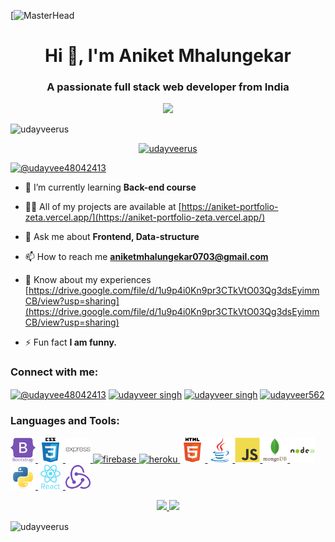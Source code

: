 [![MasterHead](https://wcs.uwo.ca/srs/upload/bannerfs.png)
<h1 align="center">Hi 👋, I'm Aniket Mhalungekar</h1>
<h3 align="center">A passionate full stack web developer from India</h3>
<p align="center">
<img  width="400" src="https://media0.giphy.com/media/qgQUggAC3Pfv687qPC/giphy.gif">
  
</p>



<p align="left"> <img src="https://komarev.com/ghpvc/?username=aniket-0703&label=Profile%20views&color=0e75b6&style=flat" alt="udayveerus" /> </p>

<p align="center"> <a href="https://github.com/ryo-ma/github-profile-trophy"><img src="https://github-profile-trophy.vercel.app/?username=aniket-0703" alt="udayveerus" /></a> </p>

<p align="left"> <a href="https://twitter.com/AniketMhalunge4" target="blank"><img src="https://img.shields.io/twitter/follow/@udayvee48042413?logo=twitter&style=for-the-badge" alt="@udayvee48042413" /></a> </p>

- 🌱 I’m currently learning **Back-end course**

- 👨‍💻 All of my projects are available at [https://aniket-portfolio-zeta.vercel.app/](https://aniket-portfolio-zeta.vercel.app/)

- 💬 Ask me about **Frontend, Data-structure**

- 📫 How to reach me **aniketmhalungekar0703@gmail.com**

- 📄 Know about my experiences [https://drive.google.com/file/d/1u9p4i0Kn9pr3CTkVtO03Qg3dsEyimmCB/view?usp=sharing](https://drive.google.com/file/d/1u9p4i0Kn9pr3CTkVtO03Qg3dsEyimmCB/view?usp=sharing)

- ⚡ Fun fact **I am funny.**

<h3 align="left">Connect with me:</h3>
<p align="left">
<a href="https://twitter.com/AniketMhalunge4" target="blank"><img align="center" src="https://raw.githubusercontent.com/rahuldkjain/github-profile-readme-generator/master/src/images/icons/Social/twitter.svg" alt="@udayvee48042413" height="30" width="40" /></a>
<a href="https://www.linkedin.com/in/aniket-mhalungekar-b91bbb231/" target="blank"><img align="center" src="https://raw.githubusercontent.com/rahuldkjain/github-profile-readme-generator/master/src/images/icons/Social/linked-in-alt.svg" alt="udayveer singh" height="30" width="40" /></a>
<a href="https://fb.com/Aniket Mhalungekar" target="blank"><img align="center" src="https://raw.githubusercontent.com/rahuldkjain/github-profile-readme-generator/master/src/images/icons/Social/facebook.svg" alt="udayveer singh" height="30" width="40" /></a>
<a href="https://www.instagram.com/aniket_07.03/" target="blank"><img align="center" src="https://raw.githubusercontent.com/rahuldkjain/github-profile-readme-generator/master/src/images/icons/Social/instagram.svg" alt="udayveer562" height="30" width="40" /></a>

	
<h3 align="left">Languages and Tools:</h3>
<p align="left"> <a href="https://getbootstrap.com" target="_blank" rel="noreferrer"> <img src="https://raw.githubusercontent.com/devicons/devicon/master/icons/bootstrap/bootstrap-plain-wordmark.svg" alt="bootstrap" width="40" height="40"/> </a> <a href="https://www.w3schools.com/css/" target="_blank" rel="noreferrer"> <img src="https://raw.githubusercontent.com/devicons/devicon/master/icons/css3/css3-original-wordmark.svg" alt="css3" width="40" height="40"/> </a> <a href="https://expressjs.com" target="_blank" rel="noreferrer"> <img src="https://raw.githubusercontent.com/devicons/devicon/master/icons/express/express-original-wordmark.svg" alt="express" width="40" height="40"/> </a> <a href="https://firebase.google.com/" target="_blank" rel="noreferrer"> <img src="https://www.vectorlogo.zone/logos/firebase/firebase-icon.svg" alt="firebase" width="40" height="40"/> </a> <a href="https://heroku.com" target="_blank" rel="noreferrer"> <img src="https://www.vectorlogo.zone/logos/heroku/heroku-icon.svg" alt="heroku" width="40" height="40"/> </a> <a href="https://www.w3.org/html/" target="_blank" rel="noreferrer"> <img src="https://raw.githubusercontent.com/devicons/devicon/master/icons/html5/html5-original-wordmark.svg" alt="html5" width="40" height="40"/> </a> <a href="https://www.java.com" target="_blank" rel="noreferrer"> <img src="https://raw.githubusercontent.com/devicons/devicon/master/icons/java/java-original.svg" alt="java" width="40" height="40"/> </a> <a href="https://developer.mozilla.org/en-US/docs/Web/JavaScript" target="_blank" rel="noreferrer"> <img src="https://raw.githubusercontent.com/devicons/devicon/master/icons/javascript/javascript-original.svg" alt="javascript" width="40" height="40"/> </a> <a href="https://www.mongodb.com/" target="_blank" rel="noreferrer"> <img src="https://raw.githubusercontent.com/devicons/devicon/master/icons/mongodb/mongodb-original-wordmark.svg" alt="mongodb" width="40" height="40"/> </a> <a href="https://nodejs.org" target="_blank" rel="noreferrer"> <img src="https://raw.githubusercontent.com/devicons/devicon/master/icons/nodejs/nodejs-original-wordmark.svg" alt="nodejs" width="40" height="40"/> </a> <a href="https://www.python.org" target="_blank" rel="noreferrer"> <img src="https://raw.githubusercontent.com/devicons/devicon/master/icons/python/python-original.svg" alt="python" width="40" height="40"/> </a> <a href="https://reactjs.org/" target="_blank" rel="noreferrer"> <img src="https://raw.githubusercontent.com/devicons/devicon/master/icons/react/react-original-wordmark.svg" alt="react" width="40" height="40"/> </a> <a href="https://redux.js.org" target="_blank" rel="noreferrer"> <img src="https://raw.githubusercontent.com/devicons/devicon/master/icons/redux/redux-original.svg" alt="redux" width="40" height="40"/> </a> </p>

<p align="center">
<a href="https://github.com/aniket-0703">
  <img height="180em" src="https://github-readme-stats-eight-theta.vercel.app/api?username=aniket-0703&show_icons=true&theme=algolia&include_all_commits=true&count_private=true"/>
  <img height="180em" src="https://github-readme-stats-eight-theta.vercel.app/api/top-langs/?username=aniket-0703&layout=compact&langs_count=8&theme=algolia"/>
</a>
</p>

<p><img align="center" src="https://github-readme-streak-stats.herokuapp.com/?user=aniket-0703&" alt="udayveerus" /></p>

